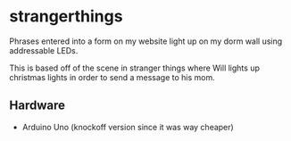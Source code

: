 # strangerthings
Phrases entered into a form on my website light up on my dorm wall using addressable LEDs.

This is based off of the scene in stranger things where Will lights up christmas lights in order to send a message to his mom.

## Hardware
- Arduino Uno (knockoff version since it was way cheaper)



